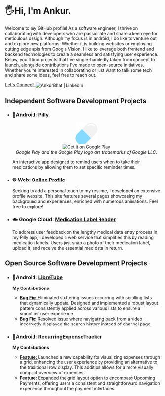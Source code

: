 <h1>🖐️Hi, I'm Ankur. </h1>
<p>Welcome to my GitHub profile! As a software engineer, I thrive on collaborating with developers who are passionate and share a keen eye for meticulous design. Although my focus is in android, I do like to venture out and explore new platforms. Whether it is building websites or employing cutting edge apis from Google Vision, I like to leverage both frontend and backend technologies to create a seamless and satisfying user experience. Below, you'll find projects that I've single-handedly taken from concept to launch, alongside contributions I've made to open-source initiatives. Whether you're interested in collaborating or just want to talk some tech and share some ideas, feel free to reach out.</p>
<p><a href="https://www.linkedin.com/in/profile-abhat/"> Let's Connect! </a>
<img align ="center" alt="AnkurBhat | LinkedIn" width="22px" src="https://cdn.jsdelivr.net/npm/simple-icons@v3/icons/linkedin.svg" />
</p>
<h2>Independent Software Development Projects</h2>
<ul>   
    <li><h3> 📱Android: <a href = "https://github.com/abGit9/Pilly_Intro">Pilly</a></h3></li>   
    <div align ="center"> <img align = "center" alt = "Pill Icon" src = "images/pill.png" align="center" height = "70"/></div> 
   <div align = "center"> <a href='https://play.google.com/store/apps/details?id=com.panacea.pilly&hl=en_US&pcampaignid=pcampaignidMKT-Other-global-all-co-prtnr-py-PartBadge-Mar2515-1'><img alt='Get it on Google Play' src='https://play.google.com/intl/en_us/badges/static/images/badges/en_badge_web_generic.png' height = "60"/></a></div>       
    <div align = "center"> <i>Google Play and the Google Play logo are trademarks of Google LLC.</i></div>   
    <p>An interactive app designed to remind users when to take their medications by allowing them to set specific reminder times.</p>       
    <li><h3>🌐 Web:                <a href="https://github.com/abGit9/Profile_Web">Online Profile</a></h3></li>
    <p>Seeking to add a personal touch to my resume, I developed an extensive profile website. This site features several pages showcasing my background and experiences, enriched with numerous animations. Feel free to explore!</p>   
    <li><h3>☁️ Google Cloud:       <a href="https://github.com/abGit9/Med_Label_Reader">Medication Label Reader</a></h3></li>
    <p>To address user feedback on the lengthy medical data entry process in my Pilly app, I developed a web service that simplifies this by reading medication labels. Users just snap a photo of their medication label, upload it, and receive the essential med data in return.</p>    
</ul>
<h2> Open Source Software Development Projects</h2>
<ul>
<li><h3>📱Android: <a href="https://github.com/abGit9/LibreTube">LibreTube</a></h3></li>  
<b>My Contributions</b>
<ul>  
    <li><a href ="https://github.com/libre-tube/LibreTube/pull/5607"><b>Bug Fix: </b></a>Eliminated stuttering issues occurring with scrolling lists that dynamically update. Designed and implemented a robust layout pattern consistently applied across various lists to ensure a smoother user experience.</li>
    <li><a href ="https://github.com/libre-tube/LibreTube/pull/5486"><b>Bug Fix: </b></a>Resolved issue where navigating back from a video incorrectly displayed the search history instead of channel page.</li>  
</ul>

    
<li><h3>📱Android: <a href="https://github.com/abGit9/RecurringExpenseTracker">RecurringExpenseTracker</a></h3></li>
<b>My Contributions</b>
<ul>
    <li><a href ="https://github.com/DennisBauer/RecurringExpenseTracker/pull/156"><b>Feature: </b></a>Launched a new capability for visualizing expenses through a grid, enhancing the user experience by providing an alternative to the traditional row display. This addition allows for a more visually compact overview of expenses. </li>
    <li><a href ="https://github.com/DennisBauer/RecurringExpenseTracker/pull/159"><b>Feature: </b></a>Expanded the grid layout option to encompass Upcoming Payments, offering users a consistent and straightforward navigation experience throughout the payment interfaces.</li>  
</ul>


<!--
</ul>
<details>
  <summary>My contributions</summary>    
  
  - [Feature](https://github.com/DennisBauer/RecurringExpenseTracker/pull/156) Launched a new capability for visualizing expenses through a grid, enhancing the user experience by providing an alternative to the traditional row display. This addition allows for a more visually compact overview of expenses. 
  - [Feature](https://github.com/DennisBauer/RecurringExpenseTracker/pull/159) Expanded the grid layout option to encompass Upcoming Payments, offering users a consistent and straightforward navigation experience throughout the payment interfaces.
  
</details>


<details>
  <summary>My contributions</summary>    
  
  
  - [Bug Fix](https://github.com/libre-tube/LibreTube/pull/5607) Eliminated stuttering issues occurring with scrolling lists that dynamically update. Designed and implemented a robust layout pattern consistently applied across various lists to ensure a smoother user experience.
  - [Bug Fix](https://github.com/libre-tube/LibreTube/pull/5486) Resolved issue where navigating back from a video incorrectly displayed the search history instead of channel page.
</details>


  <li><h2>LibreTube</h2></li>

  - [🌐 Profile Website](https://abhat.io/)
<details>

  <summary>🌐 Visit My Profile</summary>
    <p><a href="https://abhat.io/">🌐 Profile Website</a></p>
    <summary> [🌐 Profile Website](https://abhat.io/)</summary>
    <p>HTML stands for HyperText Markup Language. It's the standard markup language for documents designed to be displayed in a web browser. It can be assisted by technologies such as Cascading Style Sheets (CSS) and scripting languages such as JavaScript.</p>
</details>

<details>
    <summary>Why is CSS important?</summary>
    <p>CSS (Cascading Style Sheets) is used to style and layout web pages — for example, to alter the font, color, size, and spacing of your content, split it into multiple columns, or add animations and other decorative features.</p>
</details>

<details>
    <summary>Can I create interactive websites without JavaScript?</summary>
    <p>While JavaScript is essential for creating highly interactive websites, it's possible to create basic forms of interactivity using only HTML and CSS. This includes using the <code>&lt;details&gt;</code> and <code>&lt;summary&gt;</code> elements for collapsible content, CSS pseudo-classes for interactive styles, and the HTML <code>&lt;form&gt;</code> element to capture user inputs.</p>
</details>

</body>
</html>



<h2>👨‍💻 Open Source Software:</h2>
  <details>
    <summary>LibreTube</summary>
    <p>CSS (Cascading Style Sheets) is used to style and layout web pages — for example, to alter the font, color, size, and spacing of your content, split it into multiple columns, or add animations and other decorative features.</p>
</details>
  - [RecurringExpenseTracker](https://github.com/abGit9/RecurringExpenseTracker)
  - [LibreTube](https://github.com/abGit9/LibreTube)
<h1>Hey, I'm Ankur! <br/><a href="https://www.linkedin.com/in/profile-abhat/">Software Engineer</a></h1>

<h2>🌐 Profile Website:</h2>

  - [🌐 Profile Website](https://abhat.io/)

 
<h2>👨🏻‍💻 Independent Software Development Projects:</h2>

  - [Pilly Intro](https://github.com/abGit9/Pilly_Intro)
  - [Profile Web](https://github.com/abGit9/Profile_Web)
  - [Med_Label_Reader](https://github.com/abGit9/Med_Label_Reader)

<h2>👨‍💻 Open Source Software:</h2>
  
  - [RecurringExpenseTracker](https://github.com/abGit9/RecurringExpenseTracker)
  - [LibreTube](https://github.com/abGit9/LibreTube)


<h2> 🤳 Connect with me:</h2>


[<img align="left" alt="AnkurBhat | LinkedIn" width="22px" src="https://cdn.jsdelivr.net/npm/simple-icons@v3/icons/linkedin.svg" />][linkedin]




[linkedin]: https://www.linkedin.com/in/profile-abhat/
-->

<!--


- 🔭 I’m currently working on ...
- 🌱 I’m currently learning ...
- 👯 I’m looking to collaborate on ...
- 🤔 I’m looking for help with ...
- 💬 Ask me about ...
- 📫 How to reach me: ...
- 😄 Pronouns: ...
- ⚡ Fun fact: ...
-->
